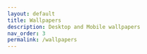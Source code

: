 ```yaml
---
layout: default
title: Wallpapers
description: Desktop and Mobile wallpapers
nav_order: 3
permalink: /wallpapers
---
```


<!-- 
{: .note }
> {: .opaque }
> 
>
> 
-->
